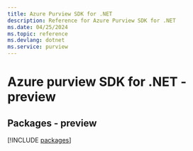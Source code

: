 ```yaml
---
title: Azure Purview SDK for .NET
description: Reference for Azure Purview SDK for .NET
ms.date: 04/25/2024
ms.topic: reference
ms.devlang: dotnet
ms.service: purview
---
```

# Azure purview SDK for .NET - preview
## Packages - preview
[!INCLUDE [packages](purview-index.md)]